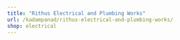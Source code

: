 ```yaml
---
title: "Rithus Electrical and Plumbing Works"
url: /kadampanad/rithus-electrical-and-plumbing-works/
shop: electrical
---
```

